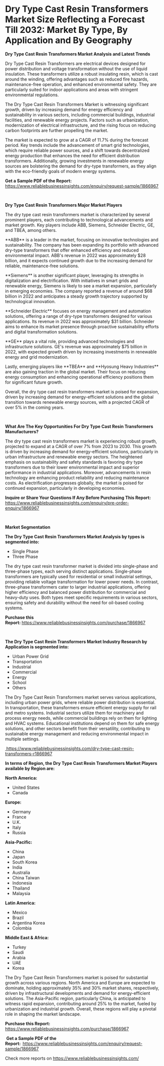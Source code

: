 <p><h1>Dry Type Cast Resin Transformers Market Size Reflecting a Forecast Till 2032: Market By Type, By Application and By Geography</h1></p><p><strong>Dry Type Cast Resin Transformers Market Analysis and Latest Trends</strong></p>
<p><p>Dry Type Cast Resin Transformers are electrical devices designed for power distribution and voltage transformation without the use of liquid insulation. These transformers utilize a robust insulating resin, which is cast around the winding, offering advantages such as reduced fire hazards, maintenance-free operation, and enhanced environmental safety. They are particularly suited for indoor applications and areas with stringent environmental regulations.</p><p>The Dry Type Cast Resin Transformers Market is witnessing significant growth, driven by increasing demand for energy efficiency and sustainability in various sectors, including commercial buildings, industrial facilities, and renewable energy projects. Factors such as urbanization, modernization of electrical infrastructure, and the rising focus on reducing carbon footprints are further propelling the market. </p><p>The market is expected to grow at a CAGR of 11.7% during the forecast period. Key trends include the advancement of smart grid technologies, which require reliable power sources, and a shift towards decentralized energy production that enhances the need for efficient distribution transformers. Additionally, growing investments in renewable energy sources are bolstering the demand for dry-type transformers, as they align with the eco-friendly goals of modern energy systems.</p></p>
<p><strong>Get a Sample PDF of the Report:&nbsp;</strong> <a href="https://www.reliablebusinessinsights.com/enquiry/request-sample/1866967?utm_campaign=2673&utm_medium=2&utm_source=Github&utm_content=ia&utm_term=28022025&utm_id=dry-type-cast-resin-transformers">https://www.reliablebusinessinsights.com/enquiry/request-sample/1866967</a></p>
<p>&nbsp;</p>
<p><strong>Dry Type Cast Resin Transformers Major Market Players</strong></p>
<p><p>The dry type cast resin transformers market is characterized by several prominent players, each contributing to technological advancements and market growth. Key players include ABB, Siemens, Schneider Electric, GE, and TBEA, among others. </p><p>**ABB** is a leader in the market, focusing on innovative technologies and sustainability. The company has been expanding its portfolio with advanced dry-type transformers that offer enhanced efficiency and reduced environmental impact. ABB's revenue in 2022 was approximately $28 billion, and it expects continued growth due to the increasing demand for reliable, maintenance-free solutions.</p><p>**Siemens** is another significant player, leveraging its strengths in digitalization and electrification. With initiatives in smart grids and renewable energy, Siemens is likely to see a market expansion, particularly in emerging economies. The company reported a revenue of around $68 billion in 2022 and anticipates a steady growth trajectory supported by technological innovation.</p><p>**Schneider Electric** focuses on energy management and automation solutions, offering a range of dry-type transformers designed for various applications. Its revenue in 2022 was approximately $31 billion. Schneider aims to enhance its market presence through proactive sustainability efforts and digital transformation solutions.</p><p>**GE** plays a vital role, providing advanced technologies and infrastructure solutions. GE's revenue was approximately $75 billion in 2022, with expected growth driven by increasing investments in renewable energy and grid modernization.</p><p>Lastly, emerging players like **TBEA** and **Hyosung Heavy Industries** are also gaining traction in the global market. Their focus on reducing energy consumption and enhancing operational efficiency positions them for significant future growth.</p><p>Overall, the dry type cast resin transformers market is poised for expansion, driven by increasing demand for energy-efficient solutions and the global transition towards renewable energy sources, with a projected CAGR of over 5% in the coming years.</p></p>
<p>&nbsp;</p>
<p><strong>What Are The Key Opportunities For Dry Type Cast Resin Transformers Manufacturers?</strong></p>
<p><p>The dry type cast resin transformers market is experiencing robust growth, projected to expand at a CAGR of over 7% from 2023 to 2030. This growth is driven by increasing demand for energy-efficient solutions, particularly in urban infrastructure and renewable energy sectors. The heightened emphasis on sustainability and safety standards is favoring dry type transformers due to their lower environmental impact and superior performance in industrial applications. Moreover, advancements in resin technology are enhancing product reliability and reducing maintenance costs. As electrification progresses globally, the market is poised for continued expansion, particularly in developing economies.</p></p>
<p><strong>Inquire or Share Your Questions If Any Before Purchasing This Report:</strong> <a href="https://www.reliablebusinessinsights.com/enquiry/pre-order-enquiry/1866967?utm_campaign=2673&utm_medium=2&utm_source=Github&utm_content=ia&utm_term=28022025&utm_id=dry-type-cast-resin-transformers">https://www.reliablebusinessinsights.com/enquiry/pre-order-enquiry/1866967</a></p>
<p>&nbsp;</p>
<p><strong>Market Segmentation</strong></p>
<p><strong>The Dry Type Cast Resin Transformers Market Analysis by types is segmented into:</strong></p>
<p><ul><li>Single Phase</li><li>Three Phase</li></ul></p>
<p><p>The dry type cast resin transformer market is divided into single-phase and three-phase types, each serving distinct applications. Single-phase transformers are typically used for residential or small industrial settings, providing reliable voltage transformation for lower power needs. In contrast, three-phase transformers cater to larger industrial applications, offering higher efficiency and balanced power distribution for commercial and heavy-duty uses. Both types meet specific requirements in various sectors, ensuring safety and durability without the need for oil-based cooling systems.</p></p>
<p><strong>Purchase this Report:&nbsp;</strong><a href="https://www.reliablebusinessinsights.com/purchase/1866967?utm_campaign=2673&utm_medium=2&utm_source=Github&utm_content=ia&utm_term=28022025&utm_id=dry-type-cast-resin-transformers">https://www.reliablebusinessinsights.com/purchase/1866967</a></p>
<p>&nbsp;</p>
<p><strong>The Dry Type Cast Resin Transformers Market Industry Research by Application is segmented into:</strong></p>
<p><ul><li>Urban Power Grid</li><li>Transportation</li><li>Industrial</li><li>Commercial</li><li>Energy</li><li>School</li><li>Others</li></ul></p>
<p><p>The Dry Type Cast Resin Transformers market serves various applications, including urban power grids, where reliable power distribution is essential. In transportation, these transformers ensure efficient energy supply for rail and metro systems. Industrial sectors utilize them for machinery and process energy needs, while commercial buildings rely on them for lighting and HVAC systems. Educational institutions depend on them for safe energy solutions, and other sectors benefit from their versatility, contributing to sustainable energy management and reducing environmental impact in multiple settings.</p></p>
<p><a href="https://www.reliablebusinessinsights.com/dry-type-cast-resin-transformers-r1866967?utm_campaign=2673&utm_medium=2&utm_source=Github&utm_content=ia&utm_term=28022025&utm_id=dry-type-cast-resin-transformers">&nbsp;https://www.reliablebusinessinsights.com/dry-type-cast-resin-transformers-r1866967</a></p>
<p><strong>In terms of Region, the Dry Type Cast Resin Transformers Market Players available by Region are:</strong></p>
<p>
    <p> <strong> North America: </strong>
        <ul>
            <li>United States</li>
            <li>Canada</li>
        </ul>
        </p> 
    <p> <strong> Europe: </strong>
        <ul>
            <li>Germany</li>
            <li>France</li>
            <li>U.K.</li>
            <li>Italy</li>
            <li>Russia</li>
        </ul>
        </p> 
    <p> <strong> Asia-Pacific: </strong>
        <ul>
            <li>China</li>
            <li>Japan</li>
            <li>South Korea</li>
            <li>India</li>
            <li>Australia</li>
            <li>China Taiwan</li>
            <li>Indonesia</li>
            <li>Thailand</li>
            <li>Malaysia</li>
        </ul>
        </p> 
    <p> <strong> Latin America: </strong>
        <ul>
            <li>Mexico</li>
            <li>Brazil</li>
            <li>Argentina Korea</li>
            <li>Colombia</li>
        </ul>
        </p> 
    <p> <strong> Middle East & Africa: </strong>
        <ul>
            <li>Turkey</li>
            <li>Saudi</li>
            <li>Arabia</li>
            <li>UAE</li>
            <li>Korea</li>
        </ul>
    </p>
    </p>
<p><p>The Dry Type Cast Resin Transformers market is poised for substantial growth across various regions. North America and Europe are expected to dominate, holding approximately 35% and 30% market shares, respectively, driven by infrastructural developments and demand for energy-efficient solutions. The Asia-Pacific region, particularly China, is anticipated to witness rapid expansion, contributing around 25% to the market, fueled by urbanization and industrial growth. Overall, these regions will play a pivotal role in shaping the market landscape.</p></p>
<p><strong>Purchase this Report: </strong><a href="https://www.reliablebusinessinsights.com/purchase/1866967?utm_campaign=2673&utm_medium=2&utm_source=Github&utm_content=ia&utm_term=28022025&utm_id=dry-type-cast-resin-transformers">https://www.reliablebusinessinsights.com/purchase/1866967</a></p>
<p>&nbsp;<strong>Get a Sample PDF of the Report:&nbsp;&nbsp;</strong><a href="https://www.reliablebusinessinsights.com/enquiry/request-sample/1866967?utm_campaign=2673&utm_medium=2&utm_source=Github&utm_content=ia&utm_term=28022025&utm_id=dry-type-cast-resin-transformers">https://www.reliablebusinessinsights.com/enquiry/request-sample/1866967</a></p>
<p><strong></strong></p>
<p>Check more reports on <a href="https://www.reliablebusinessinsights.com/?utm_campaign=2673&utm_medium=2&utm_source=Github&utm_content=ia&utm_term=28022025&utm_id=dry-type-cast-resin-transformers">https://www.reliablebusinessinsights.com/</a></p>